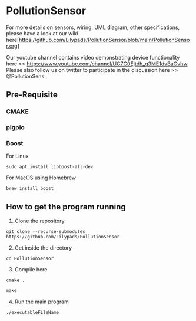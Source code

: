# PollutionSensor

For more details on sensors, wiring, UML diagram, other specifications, please have a look at our wiki here[https://github.com/Lilypads/PollutionSensor/blob/main/PollutionSensor.org]

Our youtube channel contains video demonstrating device functionality here >> https://www.youtube.com/channel/UC7G0Ejtdh_g3ME1dvBaGvhw
Please also follow us on twitter to participate in the discussion here >> @PollutionSens

## Pre-Requisite

### CMAKE

### pigpio

### Boost

For Linux

`sudo apt install libboost-all-dev`

For MacOS using Homebrew

`brew install boost`

## How to get the program running

1. Clone the repository

`git clone --recurse-submodules https://github.com/Lilypads/PollutionSensor`

2. Get inside the directory

`cd PollutionSensor`

3. Compile here

`cmake .`

`make`

4. Run the main program

`./executableFileName`
